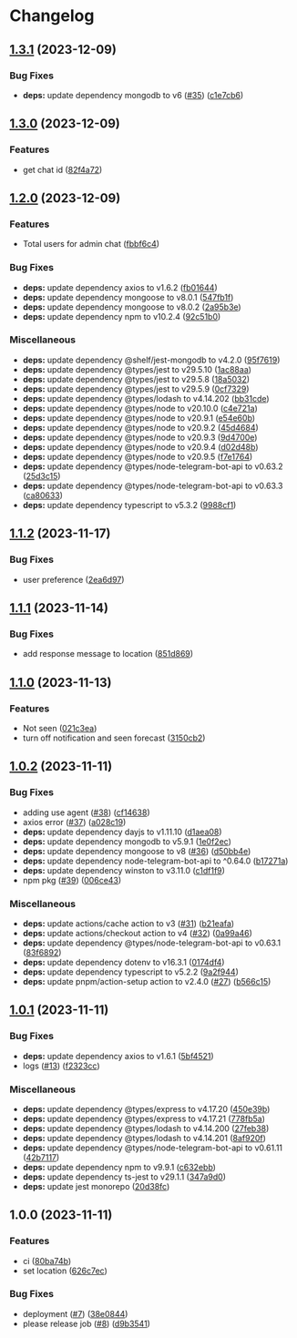 # Changelog

## [1.3.1](https://github.com/eliranRP/surfForever/compare/v1.3.0...v1.3.1) (2023-12-09)


### Bug Fixes

* **deps:** update dependency mongodb to v6 ([#35](https://github.com/eliranRP/surfForever/issues/35)) ([c1e7cb6](https://github.com/eliranRP/surfForever/commit/c1e7cb687305bdf81d63b981a5455fb788e9e00b))

## [1.3.0](https://github.com/eliranRP/surfForever/compare/v1.2.0...v1.3.0) (2023-12-09)


### Features

* get chat id ([82f4a72](https://github.com/eliranRP/surfForever/commit/82f4a7254ccfc2b339902683e86201d4c30ae8df))

## [1.2.0](https://github.com/eliranRP/surfForever/compare/v1.1.2...v1.2.0) (2023-12-09)


### Features

* Total users for admin chat ([fbbf6c4](https://github.com/eliranRP/surfForever/commit/fbbf6c4671cf458ab5eef0e2e1ce4084af24348d))


### Bug Fixes

* **deps:** update dependency axios to v1.6.2 ([fb01644](https://github.com/eliranRP/surfForever/commit/fb016448ecaa0e74192bb7bb1dec3484b0fd8f3e))
* **deps:** update dependency mongoose to v8.0.1 ([547fb1f](https://github.com/eliranRP/surfForever/commit/547fb1f6d6b01b6029cfe5a246e6dd82533062d7))
* **deps:** update dependency mongoose to v8.0.2 ([2a95b3e](https://github.com/eliranRP/surfForever/commit/2a95b3e1832a3711af00c61e26d85255def9fe5a))
* **deps:** update dependency npm to v10.2.4 ([92c51b0](https://github.com/eliranRP/surfForever/commit/92c51b07f041e506d794441a2ec64f31807f9316))


### Miscellaneous

* **deps:** update dependency @shelf/jest-mongodb to v4.2.0 ([95f7619](https://github.com/eliranRP/surfForever/commit/95f76194936eb291fd0ce3ba76a5dd2fdb465c16))
* **deps:** update dependency @types/jest to v29.5.10 ([1ac88aa](https://github.com/eliranRP/surfForever/commit/1ac88aafd8e3ded9950519338c30fb98fe40a6db))
* **deps:** update dependency @types/jest to v29.5.8 ([18a5032](https://github.com/eliranRP/surfForever/commit/18a503220bb41111eaaca4128b071d9f7b02a603))
* **deps:** update dependency @types/jest to v29.5.9 ([0cf7329](https://github.com/eliranRP/surfForever/commit/0cf7329472c493eef685264f285b8f857cd02aac))
* **deps:** update dependency @types/lodash to v4.14.202 ([bb31cde](https://github.com/eliranRP/surfForever/commit/bb31cde8f36d3d33d128d92c7f235c51538cd49f))
* **deps:** update dependency @types/node to v20.10.0 ([c4e721a](https://github.com/eliranRP/surfForever/commit/c4e721a7ff4863f1ba9497de3f7110edc7e5d992))
* **deps:** update dependency @types/node to v20.9.1 ([e54e60b](https://github.com/eliranRP/surfForever/commit/e54e60b9c6d007eb1e7e2f9f7465ef8916c9d3ce))
* **deps:** update dependency @types/node to v20.9.2 ([45d4684](https://github.com/eliranRP/surfForever/commit/45d4684c10063823f65d3f6ec7c7caf6b7eb0343))
* **deps:** update dependency @types/node to v20.9.3 ([9d4700e](https://github.com/eliranRP/surfForever/commit/9d4700e65fb120fb8280779a82ffe2cc06cbdd3e))
* **deps:** update dependency @types/node to v20.9.4 ([d02d48b](https://github.com/eliranRP/surfForever/commit/d02d48bbfa89ed33645d121f69f33d1c035a7683))
* **deps:** update dependency @types/node to v20.9.5 ([f7e1764](https://github.com/eliranRP/surfForever/commit/f7e1764074b634b16079f2897e794d237ce7410d))
* **deps:** update dependency @types/node-telegram-bot-api to v0.63.2 ([25d3c15](https://github.com/eliranRP/surfForever/commit/25d3c154d80abfe8ef498e488c8ce00c7d84e9c7))
* **deps:** update dependency @types/node-telegram-bot-api to v0.63.3 ([ca80633](https://github.com/eliranRP/surfForever/commit/ca806334c4b3861cdccfa07acc1736254f3ea853))
* **deps:** update dependency typescript to v5.3.2 ([9988cf1](https://github.com/eliranRP/surfForever/commit/9988cf16a1a57f722635b057d79332495be8f890))

## [1.1.2](https://github.com/eliranRP/surfForever/compare/v1.1.1...v1.1.2) (2023-11-17)


### Bug Fixes

* user preference ([2ea6d97](https://github.com/eliranRP/surfForever/commit/2ea6d9700885a3e8e3cf7bd37c1b57962edb076e))

## [1.1.1](https://github.com/eliranRP/surfForever/compare/v1.1.0...v1.1.1) (2023-11-14)


### Bug Fixes

* add response message to location ([851d869](https://github.com/eliranRP/surfForever/commit/851d869855d145f09326511b919f4e15e999ee00))

## [1.1.0](https://github.com/eliranRP/surfForever/compare/v1.0.2...v1.1.0) (2023-11-13)


### Features

* Not seen ([021c3ea](https://github.com/eliranRP/surfForever/commit/021c3eae7b49b3484056f59e75843f5954701471))
* turn off notification and seen forecast ([3150cb2](https://github.com/eliranRP/surfForever/commit/3150cb29f1bb940d9811a8966a39660f821b2b78))

## [1.0.2](https://github.com/eliranRP/surfForever/compare/v1.0.1...v1.0.2) (2023-11-11)


### Bug Fixes

* adding use agent ([#38](https://github.com/eliranRP/surfForever/issues/38)) ([cf14638](https://github.com/eliranRP/surfForever/commit/cf146381ca196d8d1cbef79f2e97094394d07114))
* axios error ([#37](https://github.com/eliranRP/surfForever/issues/37)) ([a028c19](https://github.com/eliranRP/surfForever/commit/a028c197943d103e42a0597870f0f5fc0f293997))
* **deps:** update dependency dayjs to v1.11.10 ([d1aea08](https://github.com/eliranRP/surfForever/commit/d1aea08e0bce4690bac022c5e68f0830171d28f2))
* **deps:** update dependency mongodb to v5.9.1 ([1e0f2ec](https://github.com/eliranRP/surfForever/commit/1e0f2ec39cc28606d1b4c3d46f432c03efd882f3))
* **deps:** update dependency mongoose to v8 ([#36](https://github.com/eliranRP/surfForever/issues/36)) ([d50bb4e](https://github.com/eliranRP/surfForever/commit/d50bb4ef1f12074450a261eb92be573af5936fb3))
* **deps:** update dependency node-telegram-bot-api to ^0.64.0 ([b17271a](https://github.com/eliranRP/surfForever/commit/b17271a206a0263f6e5e35bb6be63bf1943a8fe3))
* **deps:** update dependency winston to v3.11.0 ([c1df1f9](https://github.com/eliranRP/surfForever/commit/c1df1f97c0a3612009ecd94023ac4f03638e1502))
* npm pkg ([#39](https://github.com/eliranRP/surfForever/issues/39)) ([006ce43](https://github.com/eliranRP/surfForever/commit/006ce43460ad8dd79470042485ea51c515a2acac))


### Miscellaneous

* **deps:** update actions/cache action to v3 ([#31](https://github.com/eliranRP/surfForever/issues/31)) ([b21eafa](https://github.com/eliranRP/surfForever/commit/b21eafa05a7f9f1e53a16333fb47877aac65529b))
* **deps:** update actions/checkout action to v4 ([#32](https://github.com/eliranRP/surfForever/issues/32)) ([0a99a46](https://github.com/eliranRP/surfForever/commit/0a99a46e76aa5d7495218915c8915ee3e071e96a))
* **deps:** update dependency @types/node-telegram-bot-api to v0.63.1 ([83f6892](https://github.com/eliranRP/surfForever/commit/83f689262d4f29a5b8299eb9fd2d62e62da944b0))
* **deps:** update dependency dotenv to v16.3.1 ([0174df4](https://github.com/eliranRP/surfForever/commit/0174df4ab3236c489dc0ceeca44acf9d2117730f))
* **deps:** update dependency typescript to v5.2.2 ([9a2f944](https://github.com/eliranRP/surfForever/commit/9a2f9443158f51a8e72b1feb2fb9ee0d95b9de23))
* **deps:** update pnpm/action-setup action to v2.4.0 ([#27](https://github.com/eliranRP/surfForever/issues/27)) ([b566c15](https://github.com/eliranRP/surfForever/commit/b566c152378266e452dd34bc2919c3efb8b03d21))

## [1.0.1](https://github.com/eliranRP/surfForever/compare/v1.0.0...v1.0.1) (2023-11-11)


### Bug Fixes

* **deps:** update dependency axios to v1.6.1 ([5bf4521](https://github.com/eliranRP/surfForever/commit/5bf4521d6c248490e87a31deaf5cc7254c4e5d0b))
* logs ([#13](https://github.com/eliranRP/surfForever/issues/13)) ([f2323cc](https://github.com/eliranRP/surfForever/commit/f2323cc951824622ff98d8da8c66c48db08b0379))


### Miscellaneous

* **deps:** update dependency @types/express to v4.17.20 ([450e39b](https://github.com/eliranRP/surfForever/commit/450e39b556714368bbe56ff9d713d096e72e95ec))
* **deps:** update dependency @types/express to v4.17.21 ([778fb5a](https://github.com/eliranRP/surfForever/commit/778fb5a8ee1efe2fee3c3ccf4c884f9cf19a1113))
* **deps:** update dependency @types/lodash to v4.14.200 ([27feb38](https://github.com/eliranRP/surfForever/commit/27feb38a14ccb8670f52dbd463d9f8ac4c62e0cc))
* **deps:** update dependency @types/lodash to v4.14.201 ([8af920f](https://github.com/eliranRP/surfForever/commit/8af920f24a00343674a726e9fabf317e61119b39))
* **deps:** update dependency @types/node-telegram-bot-api to v0.61.11 ([42b7117](https://github.com/eliranRP/surfForever/commit/42b7117f627e6c4353acaf0736abdca873df5075))
* **deps:** update dependency npm to v9.9.1 ([c632ebb](https://github.com/eliranRP/surfForever/commit/c632ebba3243bf1995561e2b63e4913dabe35b2e))
* **deps:** update dependency ts-jest to v29.1.1 ([347a9d0](https://github.com/eliranRP/surfForever/commit/347a9d048ba8c7f42fbf08bde1da7ad094e70115))
* **deps:** update jest monorepo ([20d38fc](https://github.com/eliranRP/surfForever/commit/20d38fc59f39062c57abe94b5eb6606256b8aa85))

## 1.0.0 (2023-11-11)


### Features

* ci ([80ba74b](https://github.com/eliranRP/surfForever/commit/80ba74be78c35506113e2bb7a9fe4e9f044b6596))
* set location ([626c7ec](https://github.com/eliranRP/surfForever/commit/626c7ecc7c597734f361de1859d9df01b2920b4b))


### Bug Fixes

* deployment ([#7](https://github.com/eliranRP/surfForever/issues/7)) ([38e0844](https://github.com/eliranRP/surfForever/commit/38e0844a293876be744645004017a5a67f47c98e))
* please release job ([#8](https://github.com/eliranRP/surfForever/issues/8)) ([d9b3541](https://github.com/eliranRP/surfForever/commit/d9b35419e29234ba9d45df513ec2c3af1ece3cce))
